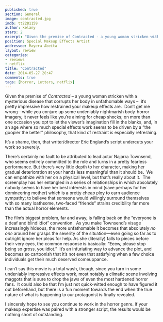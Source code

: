 ```yaml
---
published: true
section: General
image: contracted.jpg
imdb: tt2281159
author: kelany
stars: 2
excerpt: "Given the premise of Contracted - a young woman stricken with a mysterious disease that corrupts her body in unfathomable ways - it's pretty impressive how restrained your makeup effects are."
position: Special Makeup Effects Artist
addressee: Mayera Abeita
layout: review
categories:
- reviews
- netflix
title: "Contracted"
date: 2014-05-27 20:47
comments: true
tags: [horror, Letters, netflix]
---
```

<p>Given the premise of <em>Contracted</em> &ndash; a young woman stricken with a mysterious disease that corrupts her body in unfathomable ways &ndash; &nbsp;it&#8217;s pretty impressive how restrained your makeup effects are.&nbsp; Don&#8217;t get me wrong&mdash;while you conjure up some undeniably nightmarish body-horror imagery, it never feels like you&#8217;re aiming for cheap shocks; on more than one occasion you opt to let the viewer&rsquo;s imagination fill in the blanks, and, in an age where so much special effects work seems to be driven by a &#8220;the goopier the better&#8221; philosophy, that kind of restraint is especially refreshing.</p>
<p>It&#8217;s a shame, then, that writer/director Eric England&#8217;s script undercuts your work so severely.</p>
<p>There&#8217;s certainly no fault to be attributed to lead actor Najarra Townsend, who seems entirely committed to the role and turns in a pretty fearless performance. But there&#8217;s very little depth to her character, making her gradual deterioration at your hands less meaningful than it should be.&nbsp; We can empathize with her on a physical level, but that&#8217;s really about it.&nbsp; The screenplay has her entangled in a series of relationships in which absolutely nobody seems to have her best interests in mind (save perhaps for her domineering mother) which is a pretty cheap ploy to earn audience sympathy; to believe that someone would willingly surround themselves with so many loathsome, two-faced &ldquo;friends&rdquo; strains credibility far more than the actual horror elements.&nbsp;</p>
<p>The film&#8217;s biggest problem, far and away, is falling back on the &#8220;everyone is a deaf and blind idiot&#8221; convention.&nbsp; As you make Townsend&#8217;s visage increasingly hideous, the more unfathomable it becomes that absolutely <em>no one</em> around her grasps the severity of the situation&mdash;even going so far as to outright ignore her pleas for help. As she (literally) falls to pieces before their very eyes, the common response is basically: &#8220;Eeew, please stop being so gross, you idiot.&rdquo;&nbsp; It&#8217;s an infuriating way to advance the plot, and becomes so cartoonish that it&rsquo;s not even that satisfying when a few choice individuals get their much deserved comeuppance.</p>
<p>I can&#8217;t say this movie is a total wash, though, since you turn in some undeniably impressive effects work, most notably a climatic scene involving maggots that is sure to drop the jaws of even the most hardened horror fans.&nbsp; It could also be that I&#8217;m just not quick-witted enough to have figured it out beforehand, but there is a fun moment towards the end when the true nature of what is happening to our protagonist is finally revealed.</p>
<p>I sincerely hope to see you continue to work in the horror genre. If your makeup expertise was paired with a stronger script, the results would be nothing short of outstanding.</p>
